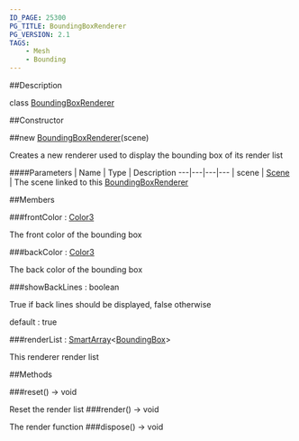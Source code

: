 ```yaml
---
ID_PAGE: 25300
PG_TITLE: BoundingBoxRenderer
PG_VERSION: 2.1
TAGS:
    - Mesh
    - Bounding
---
```

##Description

class [BoundingBoxRenderer](/classes/2.2/BoundingBoxRenderer)



##Constructor

##new [BoundingBoxRenderer](/classes/2.2/BoundingBoxRenderer)(scene)

Creates a new renderer used to display the bounding box of its render list

####Parameters
 | Name | Type | Description
---|---|---|---
 | scene | [Scene](/classes/2.2/Scene) |  The scene linked to this [BoundingBoxRenderer](/classes/2.2/BoundingBoxRenderer)

##Members

###frontColor : [Color3](/classes/2.2/Color3)

The front color of the bounding box

###backColor : [Color3](/classes/2.2/Color3)

The back color of the bounding box

###showBackLines : boolean

True if back lines should be displayed, false otherwise

default : true

###renderList : [SmartArray](/classes/2.2/SmartArray)&lt;[BoundingBox](/classes/2.2/BoundingBox)&gt;

This renderer render list

##Methods

###reset() &rarr; void

Reset the render list
###render() &rarr; void

The render function
###dispose() &rarr; void


